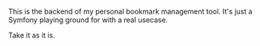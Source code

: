 This is the backend of my personal bookmark management tool.
It's just a Symfony playing ground for with a real usecase.

Take it as it is.